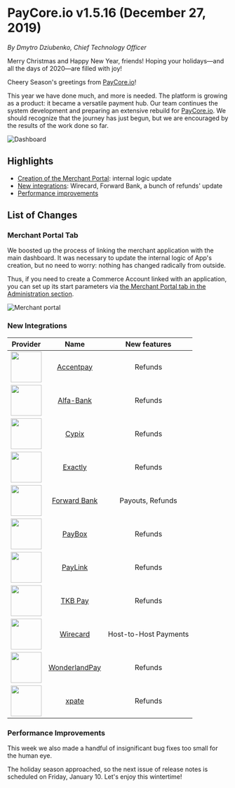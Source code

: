 # **PayCore.io v1.5.16 (December 27, 2019)**

*By Dmytro Dziubenko, Chief Technology Officer*

Merry Christmas and Happy New Year, friends! Hoping your holidays—and all the days of 2020—are filled with joy!

Cheery Season's greetings from [PayCore.io](https://paycore.io/)!

This year we have done much, and more is needed. The platform is growing as a product: it became a versatile payment hub. Our team continues the system development and preparing an extensive rebuild for [PayCore.io](https://paycore.io/).  We should recognize that the journey has just begun, but we are encouraged by the results of the work done so far.

![Dashboard](images/v1.5.16/dashboard.png)

## Highlights

* [Creation of the Merchant Portal](#merchant-portal-tab): internal logic update
* [New integrations](#new-integrations): Wirecard, Forward Bank, a bunch of refunds' update
* [Performance improvements](#performance-improvements)

## List of Changes

### Merchant Portal Tab

We boosted up the process of linking the merchant application with the main dashboard.  It was necessary to update the internal logic of App's creation, but no need to worry: nothing has changed radically from outside.

Thus, if you need to create a Commerce Account linked with an application, you can set up its start parameters via [the Merchant Portal tab in the Administration section](https://dashboard.paycore.io/administration/merchant-portal).

![Merchant portal](images/v1.5.16/merchant-app.png)

### New Integrations

| Provider | Name  | New features |
|:-:|:-:|:-:|
| <img src="https://static.openfintech.io/payment_providers/accentpay/logo.png?w=70" width="70px"> | [Accentpay](/connectors/accentpay/) | Refunds |
| <img src="https://static.openfintech.io/payment_providers/alfabank/logo.svg?w=70" width="70px"> | [Alfa-Bank](/connectors/alfabank/) | Refunds |
| <img src="https://static.openfintech.io/payment_providers/cypix/logo.svg?w=70" width="70px"> | [Cypix](/connectors/cypix/) | Refunds |
| <img src="https://static.openfintech.io/payment_providers/exactly/logo.svg?w=70" width="70px"> | [Exactly](/connectors/exactly/) | Refunds |
| <img src="https://static.openfintech.io/payment_providers/forwardbank/logo.svg?w=70" width="70px"> | [Forward Bank](/connectors/forwardbank/) | Payouts, Refunds |
| <img src="https://static.openfintech.io/payment_providers/paybox/logo.svg?w=70" width="70px"> | [PayBox](/connectors/paybox/) | Refunds |
| <img src="https://static.openfintech.io/payment_providers/paylink/logo.png?w=70" width="70px"> | [PayLink](/connectors/paylink/) | Refunds |
| <img src="https://static.openfintech.io/payment_providers/tkbpay/logo.svg?w=70" width="70px"> | [TKB Pay](/connectors/tkbpay/) | Refunds |
| <img src="https://static.openfintech.io/payment_providers/wirecard/logo.svg?w=70" width="70px"> | [Wirecard](/connectors/wirecard/) | Host-to-Host Payments |
| <img src="https://static.openfintech.io/payment_providers/wlandpay/logo.png?w=70" width="70px"> | [WonderlandPay](/connectors/wlandpay/) | Refunds |
| <img src="https://static.openfintech.io/payment_providers/xpate/logo.svg?w=70" width="70px"> | [xpate](/connectors/xpate/) | Refunds |

### Performance Improvements

This week we also made a handful of insignificant bug fixes too small for the human eye.

The holiday season approached, so the next issue of release notes is scheduled on Friday, January 10.  Let's enjoy this wintertime!
